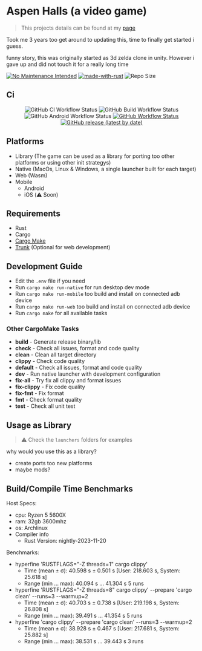 # Aspen Halls (a video game)

> This projects details can be found at my [page](https://hellzbellz123.github.io/AspenHalls/)

Took me 3 years too get around to updating this, time to finally get started i guess.

funny story, this was originally started as 3d zelda clone in unity.
However i gave up and did not touch it for a really long time

[![No Maintenance Intended](http://unmaintained.tech/badge.svg)](http://unmaintained.tech/) [![made-with-rust](https://img.shields.io/badge/Made%20with-Rust-1f425f.svg)](https://www.rust-lang.org/) ![Repo Size](https://img.shields.io/github/repo-size/hellzbellz123/AspenHalls?color=2948ff&label=Repo%20Size&style=flat-square)

## Ci

<p align="center">
    <img alt="GitHub CI Workflow Status" src="https://img.shields.io/github/actions/workflow/status/Hellzbellz123/AspenHalls/ci.yml?label=ci&style=flat-square">
    <img alt="GitHub Build Workflow Status" src="https://img.shields.io/github/actions/workflow/status/Hellzbellz123/AspenHalls/build.yml?label=Build%20Native&style=flat-square">
    <img alt="GitHub Android Workflow Status" src="https://img.shields.io/github/actions/workflow/status/Hellzbellz123/AspenHalls/build-android.yml?label=Build%20Android&style=flat-square">
    <a href="https://hellzbellz123.github.io/AspenHalls/"><img alt="GitHub Workflow Status" src="https://img.shields.io/github/actions/workflow/status/Hellzbellz123/AspenHalls/release-gh-pages.yml?label=Build%20Web&style=flat-square"></a>
    <a href="https://github.com/Hellzbellz123/AspenHalls/releases"><img alt="GitHub release (latest by date)" src="https://img.shields.io/github/v/release/Hellzbellz123/AspenHalls?label=download&style=flat-square"></a>
</p>

## Platforms

- Library (The game can be used as a library for porting too other platforms or using other init strategys)
- Native (MacOs, Linux & Windows, a single launcher built for each target)
- Web (Wasm)
- Mobile
  - Android
  - iOS (⚠️ Soon)

## Requirements

- Rust
- Cargo
- [Cargo Make](https://github.com/sagiegurari/cargo-make)
- [Trunk](https://trunkrs.dev) (Optional for web development)

## Development Guide

- Edit the `.env` file if you need
- Run `cargo make run-native` for run desktop dev mode
- Run `cargo make run-mobile` too build and install on connected adb device
- Run `cargo make run-web` too build and install on connected adb device
- Run `cargo make` for all available tasks

### Other CargoMake Tasks

- **build** - Generate release binary/lib
- **check** - Check all issues, format and code quality
- **clean** - Clean all target directory
- **clippy** - Check code quality
- **default** - Check all issues, format and code quality
- **dev** - Run native launcher with development configuration
- **fix-all** - Try fix all clippy and format issues
- **fix-clippy** - Fix code quality
- **fix-fmt** - Fix format
- **fmt** - Check format quality
- **test** - Check all unit test

## Usage as Library

> ⚠️ Check the `launchers` folders for examples

why would you use this as a library?

- create ports too new platforms
- maybe mods?

## Build/Compile Time Benchmarks

Host Specs:

- cpu: Ryzen 5 5600X
- ram: 32gb 3600mhz
- os: Archlinux
- Compiler info
  - Rust Version: nightly-2023-11-20

Benchmarks:

- hyperfine 'RUSTFLAGS="-Z threads=1" cargo clippy'
  - Time (mean ± σ):     40.598 s ±  0.501 s    [User: 218.603 s, System: 25.618 s]
  - Range (min … max):   40.094 s … 41.304 s    5 runs
- hyperfine 'RUSTFLAGS="-Z threads=8" cargo clippy' --prepare 'cargo clean' --runs=3 --warmup=2
  - Time (mean ± σ):     40.703 s ±  0.738 s    [User: 219.198 s, System: 26.808 s]
  - Range (min … max):   39.491 s … 41.354 s    5 runs
- hyperfine 'cargo clippy' --prepare 'cargo clean' --runs=3 --warmup=2
  - Time (mean ± σ):     38.928 s ±  0.467 s    [User: 217.681 s, System: 25.882 s]
  - Range (min … max):   38.531 s … 39.443 s    3 runs
